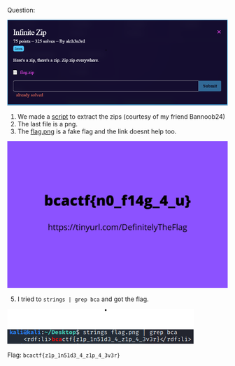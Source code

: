 Question:

![](https://github.com/MyNameIsZxM/CTF-Writeups/blob/main/2021/BCATCF%202.0/forensic/Infinite%20Zip/Question.png)

1. We made a [script](https://github.com/MyNameIsZxM/CTF-Writeups/blob/main/2021/BCATCF%202.0/forensic/Infinite%20Zip/script.py) to extract the zips (courtesy of my friend Bannoob24)
2. The last file is a png.
3. The [flag.png](https://github.com/MyNameIsZxM/CTF-Writeups/blob/main/2021/BCATCF%202.0/forensic/Infinite%20Zip/flag.png) is a fake flag and the link doesnt help too.

![](https://github.com/MyNameIsZxM/CTF-Writeups/blob/main/2021/BCATCF%202.0/forensic/Infinite%20Zip/flag.png)

5. I tried to `strings | grep bca` and got the flag.

![](https://github.com/MyNameIsZxM/CTF-Writeups/blob/main/2021/BCATCF%202.0/forensic/Infinite%20Zip/image.png)

Flag: `bcactf{z1p_1n51d3_4_z1p_4_3v3r}`
